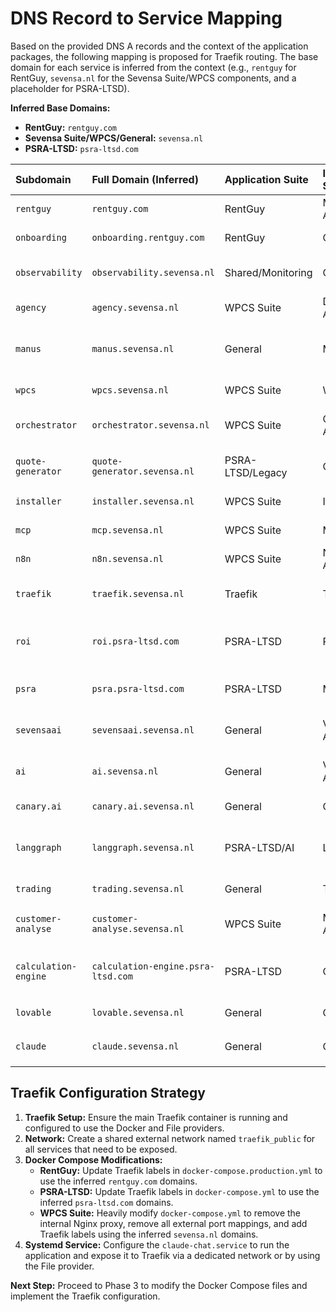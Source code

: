 # DNS Record to Service Mapping

Based on the provided DNS A records and the context of the application packages, the following mapping is proposed for Traefik routing. The base domain for each service is inferred from the context (e.g., `rentguy` for RentGuy, `sevensa.nl` for the Sevensa Suite/WPCS components, and a placeholder for PSRA-LTSD).

**Inferred Base Domains:**
*   **RentGuy:** `rentguy.com`
*   **Sevensa Suite/WPCS/General:** `sevensa.nl`
*   **PSRA-LTSD:** `psra-ltsd.com`

| Subdomain | Full Domain (Inferred) | Application Suite | Intended Service/Module | Notes |
| :--- | :--- | :--- | :--- | :--- |
| `rentguy` | `rentguy.com` | RentGuy | Main Application/Frontend | Maps to the main RentGuy service. |
| `onboarding` | `onboarding.rentguy.com` | RentGuy | Onboarding Module | Maps to the `mr-dj-onboarding` service. |
| `observability` | `observability.sevensa.nl` | Shared/Monitoring | Grafana/Prometheus | Will map to the monitoring stack (e.g., Grafana). |
| `agency` | `agency.sevensa.nl` | WPCS Suite | Digital Marketing Automation | Maps to the `agency` service in WPCS. |
| `manus` | `manus.sevensa.nl` | General | Manus AI Interface | Will require a new Docker Compose file (e.g., for `claude-chat`). |
| `wpcs` | `wpcs.sevensa.nl` | WPCS Suite | WPCS Backend/API | Maps to the `wpcs` service in WPCS. |
| `orchestrator` | `orchestrator.sevensa.nl` | WPCS Suite | Orchestrator AI Agent | Maps to a dedicated orchestrator service (likely part of WPCS). |
| `quote-generator` | `quote-generator.sevensa.nl` | PSRA-LTSD/Legacy | Quote Generator | Will map to the `calculation-engine` or a dedicated service. |
| `installer` | `installer.sevensa.nl` | WPCS Suite | Installer Subdomain | Maps to the `installer` service in WPCS. |
| `mcp` | `mcp.sevensa.nl` | WPCS Suite | MCP Server | Maps to the `mcp` service in WPCS. |
| `n8n` | `n8n.sevensa.nl` | WPCS Suite | N8N Workflow Automation | Maps to the `n8n` service in WPCS. |
| `traefik` | `traefik.sevensa.nl` | Traefik | Traefik Dashboard | Will be configured as an internal service in Traefik. |
| `roi` | `roi.psra-ltsd.com` | PSRA-LTSD | ROI Module | Will map to a specific PSRA-LTSD service (e.g., `bento-gateway` or a new service). |
| `psra` | `psra.psra-ltsd.com` | PSRA-LTSD | Main Application | Will map to the main PSRA-LTSD service (e.g., `bento-gateway`). |
| `sevensaai` | `sevensaai.sevensa.nl` | General | VPS Manager Application | Will map to the same service as `ai.sevensa.nl`. |
| `ai` | `ai.sevensa.nl` | General | VPS Manager Application | Will map to the same service as `sevensaai.sevensa.nl`. |
| `canary.ai` | `canary.ai.sevensa.nl` | General | Canary Testing | Will require a new, simple test service. |
| `langgraph` | `langgraph.sevensa.nl` | PSRA-LTSD/AI | LangGraph Service | Will map to a PSRA-LTSD ML service (e.g., `rag` or a new service). |
| `trading` | `trading.sevensa.nl` | General | Trading Bot | Will require a new Docker Compose file. |
| `customer-analyse` | `customer-analyse.sevensa.nl` | WPCS Suite | Module of Sevensa Agency Tools | Will map to the `agency` or `wpcs` service, or a new service. |
| `calculation-engine` | `calculation-engine.psra-ltsd.com` | PSRA-LTSD | Calculation Engine | Will map to a PSRA-LTSD ML service (e.g., `classify` or a new service). |
| `lovable` | `lovable.sevensa.nl` | General | OpenLovable v2.0 | Will require a new Docker Compose file. |
| `claude` | `claude.sevensa.nl` | General | Claude Chat Agent | Will map to the `claude-chat.service` (systemd service). |

## Traefik Configuration Strategy

1.  **Traefik Setup:** Ensure the main Traefik container is running and configured to use the Docker and File providers.
2.  **Network:** Create a shared external network named `traefik_public` for all services that need to be exposed.
3.  **Docker Compose Modifications:**
    *   **RentGuy:** Update Traefik labels in `docker-compose.production.yml` to use the inferred `rentguy.com` domains.
    *   **PSRA-LTSD:** Update Traefik labels in `docker-compose.yml` to use the inferred `psra-ltsd.com` domains.
    *   **WPCS Suite:** Heavily modify `docker-compose.yml` to remove the internal Nginx proxy, remove all external port mappings, and add Traefik labels using the inferred `sevensa.nl` domains.
4.  **Systemd Service:** Configure the `claude-chat.service` to run the application and expose it to Traefik via a dedicated network or by using the File provider.

**Next Step:** Proceed to Phase 3 to modify the Docker Compose files and implement the Traefik configuration.
